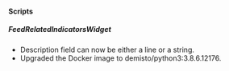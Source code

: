
#### Scripts
##### FeedRelatedIndicatorsWidget
- Description field can now be either a line or a  string.
- Upgraded the Docker image to demisto/python3:3.8.6.12176.